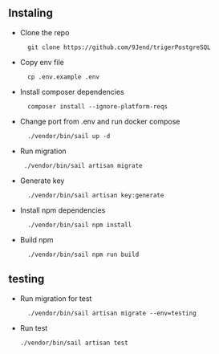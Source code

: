 ## Instaling

* Clone the repo

  ```[bash]
    git clone https://github.com/9Jend/trigerPostgreSQL
  ```

* Copy env file

  ```[bash]
    cp .env.example .env
  ```
* Install composer dependencies

  ```[bash]
    composer install --ignore-platform-reqs
  ```

* Change port from .env and run docker compose

  ```[bash]
    ./vendor/bin/sail up -d
  ```

* Run migration

  ```[bash]
   ./vendor/bin/sail artisan migrate
  ```
* Generate key

  ```[bash]
    ./vendor/bin/sail artisan key:generate
  ```
* Install npm dependencies

  ```[bash]
    ./vendor/bin/sail npm install 
  ```
* Build npm 
  ```[bash]
    ./vendor/bin/sail npm run build 
  ```

## testing
* Run migration for test

  ```[bash]
    ./vendor/bin/sail artisan migrate --env=testing
  ```
* Run test
    ```[bash]
    ./vendor/bin/sail artisan test
    ```
